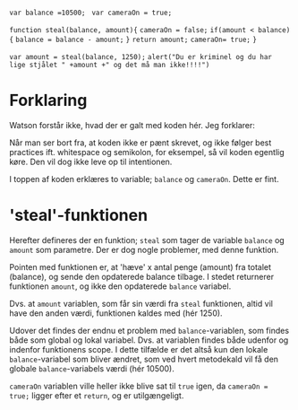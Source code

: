 `var balance =10500; `
`var cameraOn = true;`

`function steal(balance, amount){`
    `cameraOn = false;`
    `if(amount < balance){`
        `balance = balance - amount;`
    `}`
    `return amount;`
    `cameraOn= true;`
`}`

`var amount = steal(balance, 1250);`
`alert("Du er kriminel og du har lige stjålet " +amount +" og det må man ikke!!!!")`

# Forklaring

Watson forstår ikke, hvad der er galt med koden hér. Jeg forklarer:

Når man ser bort fra, at koden ikke er pænt skrevet, og ikke følger best practices ift. whitespace og semikolon, for eksempel, så vil koden egentlig køre. Den vil dog ikke leve op til intentionen.

I toppen af koden erklæres to variable; `balance` og `cameraOn`. Dette er fint.

# 'steal'-funktionen

Herefter defineres der en funktion; `steal` som tager de variable `balance` og `amount` som parametre.
Der er dog nogle problemer, med denne funktion. 

Pointen med funktionen er, at 'hæve' x antal penge (amount) fra totalet (balance), og sende den opdaterede balance tilbage.
I stedet returnerer funktionen `amount`, og ikke den opdaterede `balance` variabel.

Dvs. at `amount` variablen, som får sin værdi fra `steal` funktionen, altid vil have den anden værdi, funktionen kaldes med (hér 1250).

Udover det findes der endnu et problem med `balance`-variablen, som findes både som global og lokal variabel. Dvs. at variablen findes både udenfor og indenfor funktionens scope. I dette tilfælde er det altså kun den lokale `balance`-variabel som bliver ændret, som ved hvert metodekald vil få den globale `balance`-variabels værdi (hér 10500).

`cameraOn` variablen ville heller ikke blive sat til `true` igen, da `cameraOn = true;` ligger efter et `return`, og er utilgængeligt.
